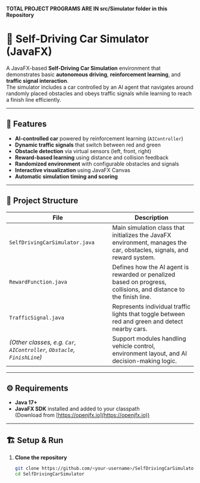 **TOTAL PROJECT PROGRAMS ARE IN src/Simulator folder in this Repository**

# 🚗 Self-Driving Car Simulator (JavaFX)

A JavaFX-based **Self-Driving Car Simulation** environment that demonstrates basic **autonomous driving**, **reinforcement learning**, and **traffic signal interaction**.  
The simulator includes a car controlled by an AI agent that navigates around randomly placed obstacles and obeys traffic signals while learning to reach a finish line efficiently.

---

## 🧠 Features

- **AI-controlled car** powered by reinforcement learning (`AIController`)
- **Dynamic traffic signals** that switch between red and green
- **Obstacle detection** via virtual sensors (left, front, right)
- **Reward-based learning** using distance and collision feedback
- **Randomized environment** with configurable obstacles and signals
- **Interactive visualization** using JavaFX Canvas
- **Automatic simulation timing and scoring**

---

## 📂 Project Structure

| File | Description |
|------|--------------|
| `SelfDrivingCarSimulator.java` | Main simulation class that initializes the JavaFX environment, manages the car, obstacles, signals, and reward system. |
| `RewardFunction.java` | Defines how the AI agent is rewarded or penalized based on progress, collisions, and distance to the finish line. |
| `TrafficSignal.java` | Represents individual traffic lights that toggle between red and green and detect nearby cars. |
| *(Other classes, e.g. `Car`, `AIController`, `Obstacle`, `FinishLine`)* | Support modules handling vehicle control, environment layout, and AI decision-making logic. |

---

## ⚙️ Requirements

- **Java 17+**
- **JavaFX SDK** installed and added to your classpath  
  (Download from [https://openjfx.io](https://openjfx.io))

---

## 🏗️ Setup & Run

1. **Clone the repository**

   ```bash
   git clone https://github.com/<your-username>/SelfDrivingCarSimulator.git
   cd SelfDrivingCarSimulator
